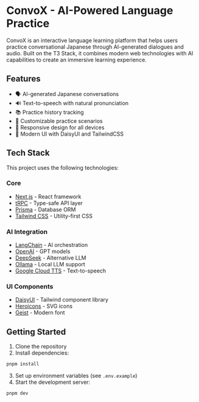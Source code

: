 # ConvoX - AI-Powered Language Practice

ConvoX is an interactive language learning platform that helps users practice conversational Japanese through AI-generated dialogues and audio. Built on the T3 Stack, it combines modern web technologies with AI capabilities to create an immersive learning experience.

## Features

- 🗣️ AI-generated Japanese conversations
- 🔊 Text-to-speech with natural pronunciation
- 📚 Practice history tracking
- 🎯 Customizable practice scenarios
- 📱 Responsive design for all devices
- 🎨 Modern UI with DaisyUI and TailwindCSS

## Tech Stack

This project uses the following technologies:

### Core
- [Next.js](https://nextjs.org) - React framework
- [tRPC](https://trpc.io) - Type-safe API layer
- [Prisma](https://prisma.io) - Database ORM
- [Tailwind CSS](https://tailwindcss.com) - Utility-first CSS

### AI Integration
- [LangChain](https://www.langchain.com) - AI orchestration
- [OpenAI](https://openai.com) - GPT models
- [DeepSeek](https://deepseek.com) - Alternative LLM
- [Ollama](https://ollama.ai) - Local LLM support
- [Google Cloud TTS](https://cloud.google.com/text-to-speech) - Text-to-speech

### UI Components
- [DaisyUI](https://daisyui.com) - Tailwind component library
- [Heroicons](https://heroicons.com) - SVG icons
- [Geist](https://geist-ui.dev) - Modern font

## Getting Started

1. Clone the repository
2. Install dependencies:

```bash
pnpm install
```
3. Set up environment variables (see `.env.example`)
4. Start the development server:
```bash
pnpm dev
```
